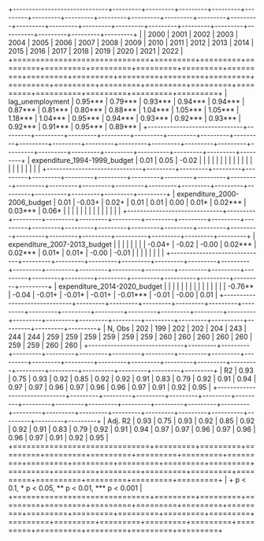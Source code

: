 
+------------------------------+---------+---------+---------+---------+---------+---------+---------+---------+---------+---------+---------+---------+---------+---------+---------+---------+---------+---------+---------+----------+---------+---------+---------+
|                              | 2000    | 2001    | 2002    | 2003    | 2004    | 2005    | 2006    | 2007    | 2008    | 2009    | 2010    | 2011    | 2012    | 2013    | 2014    | 2015    | 2016    | 2017    | 2018    | 2019     | 2020    | 2021    | 2022    |
+==============================+=========+=========+=========+=========+=========+=========+=========+=========+=========+=========+=========+=========+=========+=========+=========+=========+=========+=========+=========+==========+=========+=========+=========+
| lag_unemployment             | 0.95*** | 0.79*** | 0.93*** | 0.94*** | 0.94*** | 0.87*** | 0.81*** | 0.80*** | 0.88*** | 1.04*** | 1.05*** | 1.05*** | 1.18*** | 1.04*** | 0.95*** | 0.94*** | 0.93*** | 0.92*** | 0.93*** | 0.92***  | 0.91*** | 0.95*** | 0.89*** |
+------------------------------+---------+---------+---------+---------+---------+---------+---------+---------+---------+---------+---------+---------+---------+---------+---------+---------+---------+---------+---------+----------+---------+---------+---------+
| expenditure_1994-1999_budget | 0.01    | 0.05    | -0.02   |         |         |         |         |         |         |         |         |         |         |         |         |         |         |         |         |          |         |         |         |
+------------------------------+---------+---------+---------+---------+---------+---------+---------+---------+---------+---------+---------+---------+---------+---------+---------+---------+---------+---------+---------+----------+---------+---------+---------+
| expenditure_2000-2006_budget | 0.01    | -0.03+  | 0.02+   | 0.01    | 0.01    | 0.00    | 0.01*   | 0.02*** | 0.03*** | 0.06*   |         |         |         |         |         |         |         |         |         |          |         |         |         |
+------------------------------+---------+---------+---------+---------+---------+---------+---------+---------+---------+---------+---------+---------+---------+---------+---------+---------+---------+---------+---------+----------+---------+---------+---------+
| expenditure_2007-2013_budget |         |         |         |         |         |         |         | -0.04+  | -0.02   | -0.00   | 0.02*** | 0.02*** | 0.01*   | 0.01*   | -0.00   | -0.01   |         |         |         |          |         |         |         |
+------------------------------+---------+---------+---------+---------+---------+---------+---------+---------+---------+---------+---------+---------+---------+---------+---------+---------+---------+---------+---------+----------+---------+---------+---------+
| expenditure_2014-2020_budget |         |         |         |         |         |         |         |         |         |         |         |         |         |         | -0.76** | -0.04   | -0.01+  | -0.01*  | -0.01+  | -0.01*** | -0.01   | -0.00   | 0.01    |
+------------------------------+---------+---------+---------+---------+---------+---------+---------+---------+---------+---------+---------+---------+---------+---------+---------+---------+---------+---------+---------+----------+---------+---------+---------+
| N, Obs                       | 202     | 199     | 202     | 202     | 204     | 243     | 244     | 244     | 259     | 259     | 259     | 259     | 259     | 259     | 260     | 260     | 260     | 260     | 260     | 259      | 259     | 260     | 260     |
+------------------------------+---------+---------+---------+---------+---------+---------+---------+---------+---------+---------+---------+---------+---------+---------+---------+---------+---------+---------+---------+----------+---------+---------+---------+
| R2                           | 0.93    | 0.75    | 0.93    | 0.92    | 0.85    | 0.92    | 0.92    | 0.91    | 0.83    | 0.79    | 0.92    | 0.91    | 0.94    | 0.97    | 0.97    | 0.96    | 0.97    | 0.96    | 0.96    | 0.97     | 0.91    | 0.92    | 0.95    |
+------------------------------+---------+---------+---------+---------+---------+---------+---------+---------+---------+---------+---------+---------+---------+---------+---------+---------+---------+---------+---------+----------+---------+---------+---------+
| Adj. R2                      | 0.93    | 0.75    | 0.93    | 0.92    | 0.85    | 0.92    | 0.92    | 0.91    | 0.83    | 0.79    | 0.92    | 0.91    | 0.94    | 0.97    | 0.97    | 0.96    | 0.97    | 0.96    | 0.96    | 0.97     | 0.91    | 0.92    | 0.95    |
+==============================+=========+=========+=========+=========+=========+=========+=========+=========+=========+=========+=========+=========+=========+=========+=========+=========+=========+=========+=========+==========+=========+=========+=========+
| + p < 0.1, * p < 0.05, ** p < 0.01, *** p < 0.001                                                                                                                                                                                                                   |
+==============================+=========+=========+=========+=========+=========+=========+=========+=========+=========+=========+=========+=========+=========+=========+=========+=========+=========+=========+=========+==========+=========+=========+=========+
